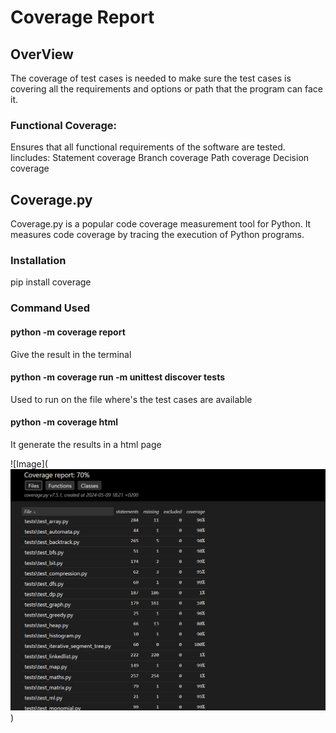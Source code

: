 # Coverage Report

## OverView
The coverage of test cases is needed to make sure the test cases is covering all the requirements and options or path that the program can face it.

### Functional Coverage:
 Ensures that all functional requirements of the software are tested. Iincludes:
Statement coverage
Branch coverage
Path coverage
Decision coverage

## Coverage.py
Coverage.py is a popular code coverage measurement tool for Python.
It measures code coverage by tracing the execution of Python programs.

### Installation
pip install coverage
### Command Used
#### python -m coverage report 
Give the result in the terminal
#### python -m coverage run -m unittest discover tests
Used to run on the file where's the test cases are available
#### python -m coverage html 
It generate the results in a html page




![Image](![alt text](Screenshots/image.png))

